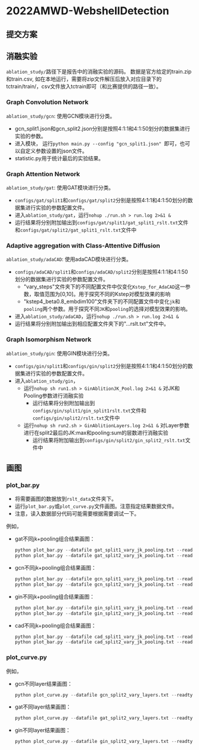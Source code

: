 # 2022AMWD-WebshellDetection

## 提交方案


## 消融实验
`ablation_study/`路径下是报告中的消融实验的源码。
数据是官方给定的train.zip和train.csv, 如在本地运行，需要将zip文件解压后放入对应目录下的tctrain/train/，csv文件放入tctrain即可（和比赛提供的路径一致）。

### Graph Convolution Network
`ablation_study/gcn`: 使用GCN模块进行分类。
* gcn_split1.json和gcn_split2.json分别是按照4:1:1和4:1:50划分的数据集进行实验的参数。
* 进入模块， 运行`python main.py --config "gcn_split1.json" `即可，也可以自定义参数设置的json文件。
* statistic.py用于统计最后的实验结果。

### Graph Attention Network
`ablation_study/gat`: 使用GAT模块进行分类。
* `configs/gat/split1`和`configs/gat/split2`分别是按照4:1:1和4:1:50划分的数据集进行实验的参数配置文件。
* 进入`ablation_study/gat`，运行`nohup ./run.sh > run.log 2>&1 &`
* 运行结果将分别附加输出到`configs/gat/split1/gat_split1_rslt.txt`文件和`configs/gat/split2/gat_split1_rslt.txt`文件中

### Adaptive aggregation with Class-Attentive Diffusion
`ablation_study/adaCAD`: 使用adaCAD模块进行分类。
* `configs/adaCAD/split1`和`configs/adaCAD/split2`分别是按照4:1:1和4:1:50划分的数据集进行实验的参数配置文件。
    * "vary_steps"文件夹下的不同配置文件中仅变化`Kstep_for_AdaCAD`这一参数，取值范围为[0,10]。用于探究不同的Kstep对模型效果的影响
    * "kstep4_beta0.8_embdim100"文件夹下的不同配置文件中变化`jk`和`pooling`两个参数。用于探究不同`JK`和`pooling`的选择对模型效果的影响。
* 进入`ablation_study/adaCAD`，运行`nohup ./run.sh > run.log 2>&1 &`
* 运行结果将分别附加输出到相应配置文件夹下的"...rslt.txt"文件中。

### Graph Isomorphism Network
`ablation_study/gin`: 使用GIN模块进行分类。
* `configs/gin/split1`和`configs/gin/split2`分别是按照4:1:1和4:1:50划分的数据集进行实验的参数配置文件。
* 进入`ablation_study/gin`，
    - 运行`nohup sh run1.sh > GinAblitionJK_Pool.log 2>&1 &` 对JK和Pooling参数进行消融实验
        * 运行结果将分别附加输出到`configs/gin/split1/gin_split1rslt.txt`文件和`configs/gin/split2/rslt.txt`文件中
    - 运行`nohup sh run2.sh > GinAblitionLayers.log 2>&1 &` 对Layer参数进行在split2最后的JK:max和pooling:sum的层数进行消融实验
        * 运行结果将附加输出到`configs/gin/split2/gin_split2_rslt.txt`文件中
        

## 画图
### plot_bar.py
* 将需要画图的数据放到`rslt_data`文件夹下。
* 运行`plot_bar.py`或`plot_curve.py`文件画图。注意指定结果数据文件。
* 注意，读入数据部分代码可能需要根据需要调试一下。

例如，
* gat不同jk+pooling组合结果画图：
    ```python
    python plot_bar.py --datafile gat_split1_vary_jk_pooling.txt --readtype gat
    python plot_bar.py --datafile gat_split2_vary_jk_pooling.txt --readtype gat
    ```
* gcn不同jk+pooling组合结果画图：
     ```python
    python plot_bar.py --datafile gcn_split1_vary_jk_pooling.txt --readtype gcn
    python plot_bar.py --datafile gcn_split2_vary_jk_pooling.txt --readtype gcn
    ```
* gin不同jk+pooling组合结果画图：
     ```python
    python plot_bar.py --datafile gin_split1_vary_jk_pooling.txt --readtype gin
    python plot_bar.py --datafile gin_split2_vary_jk_pooling.txt --readtype gin
    ```
* cad不同jk+pooling组合结果画图：
    ```python
    python plot_bar.py --datafile cad_split1_vary_jk_pooling.txt --readtype cad
    python plot_bar.py --datafile cad_split2_vary_jk_pooling.txt --readtype cad
    ```

### plot_curve.py

例如，
* gcn不同layer结果画图：
    ```python
    python plot_curve.py --datafile gcn_split2_vary_layers.txt --readtype gcn
    ```
* gat不同layer结果画图：
    ```python
    python plot_curve.py --datafile gat_split2_vary_layers.txt --readtype gat
    ```
* gin不同layer结果画图：
    ```python
    python plot_curve.py --datafile gin_split2_vary_layers.txt --readtype gin
    ```
